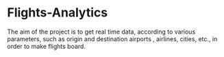 # Flights-Analytics
The aim of the project is to get real time data, according to various parameters, such as  origin and destination airports , airlines, cities, etc., in order to make flights board.
